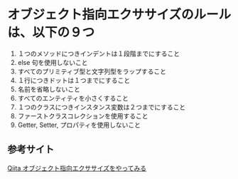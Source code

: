 # オブジェクト指向エクササイズのルールは、以下の９つ

1. １つのメソッドにつきインデントは１段階までにすること
2. else 句を使用しないこと
3. すべてのプリミティブ型と文字列型をラップすること
4. １行につきドットは１つまでにすること
5. 名前を省略しないこと
6. すべてのエンティティを小さくすること
7. １つのクラスにつきインスタンス変数は２つまでにすること
8. ファーストクラスコレクションを使用すること
9. Getter, Setter, プロパティを使用しないこと

## 参考サイト

[Qiita オブジェクト指向エクササイズをやってみる](https://qiita.com/opengl-8080/items/6f0a458df9c34eccf76c)
